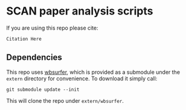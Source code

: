 # SCAN paper analysis scripts

If you are using this repo please cite:

```
Citation Here
```

## Dependencies

This repo uses [wbsurfer](https://gitlab.com/vanandrew/wbsurfer), which is provided as a submodule under the `extern` directory for convenience. To download it simply call:

```
git submodule update --init
```

This will clone the repo under `extern/wbsurfer`.

